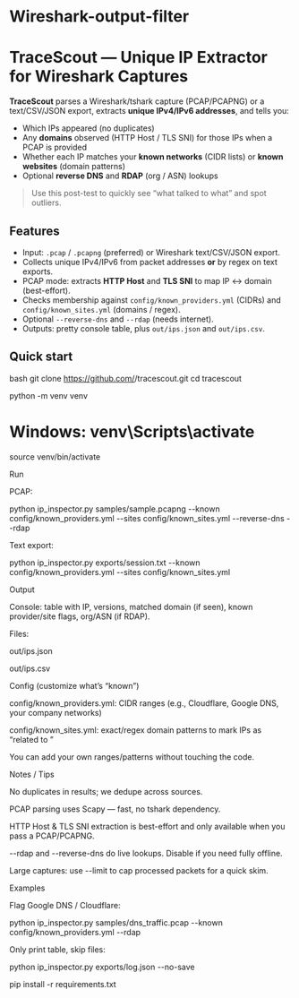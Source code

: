 # Wireshark-output-filter
# TraceScout — Unique IP Extractor for Wireshark Captures

**TraceScout** parses a Wireshark/tshark capture (PCAP/PCAPNG) or a text/CSV/JSON export, extracts **unique IPv4/IPv6 addresses**, and tells you:
- Which IPs appeared (no duplicates)
- Any **domains** observed (HTTP Host / TLS SNI) for those IPs when a PCAP is provided
- Whether each IP matches your **known networks** (CIDR lists) or **known websites** (domain patterns)
- Optional **reverse DNS** and **RDAP** (org / ASN) lookups

> Use this post-test to quickly see “what talked to what” and spot outliers.

## Features
- Input: `.pcap` / `.pcapng` (preferred) or Wireshark text/CSV/JSON export.
- Collects unique IPv4/IPv6 from packet addresses **or** by regex on text exports.
- PCAP mode: extracts **HTTP Host** and **TLS SNI** to map IP ↔ domain (best-effort).
- Checks membership against `config/known_providers.yml` (CIDRs) and `config/known_sites.yml` (domains / regex).
- Optional `--reverse-dns` and `--rdap` (needs internet).
- Outputs: pretty console table, plus `out/ips.json` and `out/ips.csv`.

## Quick start
bash
git clone https://github.com/<azizhash256>/tracescout.git
cd tracescout

python -m venv venv
# Windows: venv\Scripts\activate
source venv/bin/activate

Run

PCAP:

python ip_inspector.py samples/sample.pcapng --known config/known_providers.yml --sites config/known_sites.yml --reverse-dns --rdap


Text export:

python ip_inspector.py exports/session.txt --known config/known_providers.yml --sites config/known_sites.yml

Output

Console: table with IP, versions, matched domain (if seen), known provider/site flags, org/ASN (if RDAP).

Files:

out/ips.json

out/ips.csv

Config (customize what’s “known”)

config/known_providers.yml: CIDR ranges (e.g., Cloudflare, Google DNS, your company networks)

config/known_sites.yml: exact/regex domain patterns to mark IPs as “related to <site>”

You can add your own ranges/patterns without touching the code.

Notes / Tips

No duplicates in results; we dedupe across sources.

PCAP parsing uses Scapy — fast, no tshark dependency.

HTTP Host & TLS SNI extraction is best-effort and only available when you pass a PCAP/PCAPNG.

--rdap and --reverse-dns do live lookups. Disable if you need fully offline.

Large captures: use --limit to cap processed packets for a quick skim.

Examples

Flag Google DNS / Cloudflare:

python ip_inspector.py samples/dns_traffic.pcap --known config/known_providers.yml --rdap


Only print table, skip files:

python ip_inspector.py exports/log.json --no-save

pip install -r requirements.txt
